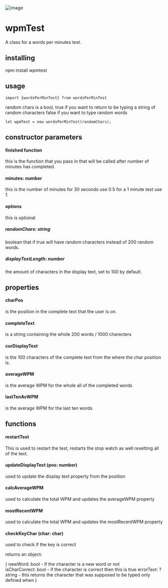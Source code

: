 ![image](https://travis-ci.org/Scoombe/wpmTest.svg?branch=master)

# wpmTest
A class for a words per minutes test. 

## installing

npm install wpmtest


## usage
```
import {wordsPerMinTest} from wordsPerMinTest
```
random chars is a bool, true if you want to return to be typing a string of random characters
false if you want to type random words
```
let wpmTest = new wordsPerMinTest(randomChars);
```

## constructor parameters

#### finished function

this is the function that you pass in that will be called after number of minutes has completed.

#### minutes: number

this is the number of minutes for 30 seconds use 0.5 for a 1 minute test use 1.

#### options

this is optional

##### randomChars: string

boolean that if true will have random characters instead of 200 random words. 

##### displayTextLength: number

the amount of characters in the display text, set to 100 by default.

## properties 

#### charPos
is the position in the complete text that the user is on.

#### completeText
is a string containing the whole 200 words / 1000 charecters

#### curDisplayText
is the 100 characters of the complete text from the where the char position is.

#### averageWPM
is the average WPM for the whole all of the completed words

#### lastTenAvWPM
is the average WPM for the last ten words

## functions

#### restartTest

This is used to restart the test, restarts the stop watch as well resetting all of the text. 

#### updateDisplayText (pos: number)

used to update the display text property from the position

#### calcAverageWPM

used to calculate the total WPM and updates the averageWPM property

#### mostRecentWPM 

used to calculate the total WPM and updates the mostRecentWPM property

#### checkKeyChar (char: char)

used to check if the key is correct 

returns an object: 

{
    newWord: bool - if the character is a new word or not  
    isCharCorrect: bool - if the character is correct then this is true
    errorText: ?string - this returns the character that was supposed to be typed only defined when
}

